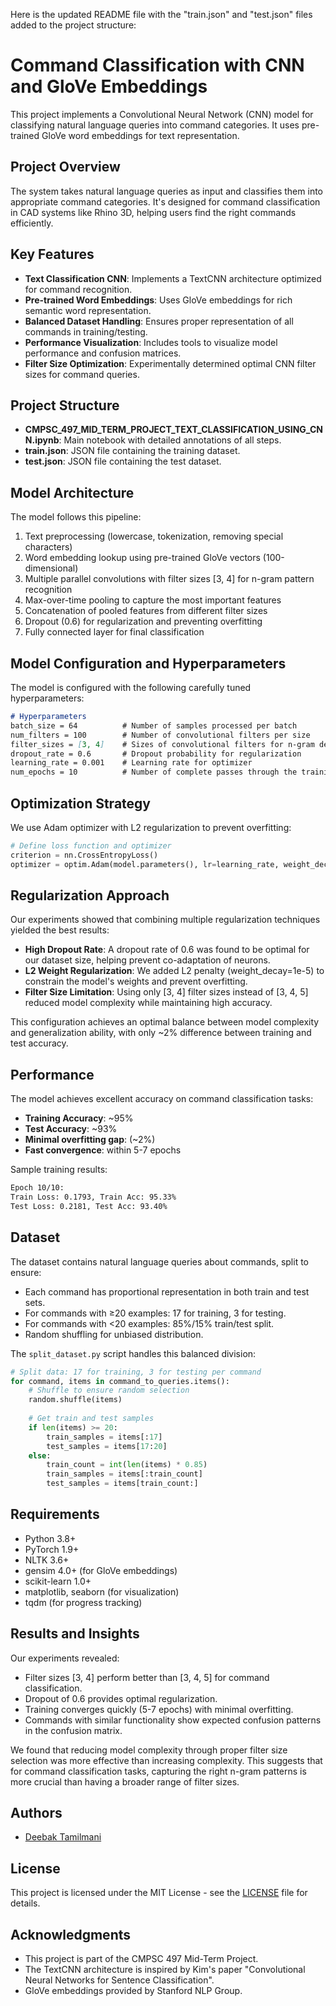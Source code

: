 Here is the updated README file with the "train.json" and "test.json" files added to the project structure:

# Command Classification with CNN and GloVe Embeddings

This project implements a Convolutional Neural Network (CNN) model for classifying natural language queries into command categories. It uses pre-trained GloVe word embeddings for text representation.

## Project Overview

The system takes natural language queries as input and classifies them into appropriate command categories. It's designed for command classification in CAD systems like Rhino 3D, helping users find the right commands efficiently.

## Key Features

- **Text Classification CNN**: Implements a TextCNN architecture optimized for command recognition.
- **Pre-trained Word Embeddings**: Uses GloVe embeddings for rich semantic word representation.
- **Balanced Dataset Handling**: Ensures proper representation of all commands in training/testing.
- **Performance Visualization**: Includes tools to visualize model performance and confusion matrices.
- **Filter Size Optimization**: Experimentally determined optimal CNN filter sizes for command queries.

## Project Structure

- **CMPSC_497_MID_TERM_PROJECT_TEXT_CLASSIFICATION_USING_CNN.ipynb**: Main notebook with detailed annotations of all steps.
- **train.json**: JSON file containing the training dataset.
- **test.json**: JSON file containing the test dataset.

## Model Architecture

The model follows this pipeline:
1. Text preprocessing (lowercase, tokenization, removing special characters)
2. Word embedding lookup using pre-trained GloVe vectors (100-dimensional)
3. Multiple parallel convolutions with filter sizes [3, 4] for n-gram pattern recognition
4. Max-over-time pooling to capture the most important features
5. Concatenation of pooled features from different filter sizes
6. Dropout (0.6) for regularization and preventing overfitting
7. Fully connected layer for final classification

## Model Configuration and Hyperparameters

The model is configured with the following carefully tuned hyperparameters:

```markdown
# Hyperparameters
batch_size = 64          # Number of samples processed per batch
num_filters = 100        # Number of convolutional filters per size
filter_sizes = [3, 4]    # Sizes of convolutional filters for n-gram detection
dropout_rate = 0.6       # Dropout probability for regularization
learning_rate = 0.001    # Learning rate for optimizer
num_epochs = 10          # Number of complete passes through the training dataset
```
## Optimization Strategy

We use Adam optimizer with L2 regularization to prevent overfitting:

```python
# Define loss function and optimizer
criterion = nn.CrossEntropyLoss()
optimizer = optim.Adam(model.parameters(), lr=learning_rate, weight_decay=1e-5)
```

## Regularization Approach

Our experiments showed that combining multiple regularization techniques yielded the best results:

- **High Dropout Rate**: A dropout rate of 0.6 was found to be optimal for our dataset size, helping prevent co-adaptation of neurons.
- **L2 Weight Regularization**: We added L2 penalty (weight_decay=1e-5) to constrain the model's weights and prevent overfitting.
- **Filter Size Limitation**: Using only [3, 4] filter sizes instead of [3, 4, 5] reduced model complexity while maintaining high accuracy.

This configuration achieves an optimal balance between model complexity and generalization ability, with only ~2% difference between training and test accuracy.

## Performance

The model achieves excellent accuracy on command classification tasks:

- **Training Accuracy**: ~95%
- **Test Accuracy**: ~93%
- **Minimal overfitting gap**: (~2%)
- **Fast convergence**: within 5-7 epochs

Sample training results:

```markdown
Epoch 10/10:
Train Loss: 0.1793, Train Acc: 95.33%
Test Loss: 0.2181, Test Acc: 93.40%
```

## Dataset

The dataset contains natural language queries about commands, split to ensure:

- Each command has proportional representation in both train and test sets.
- For commands with ≥20 examples: 17 for training, 3 for testing.
- For commands with <20 examples: 85%/15% train/test split.
- Random shuffling for unbiased distribution.

The `split_dataset.py` script handles this balanced division:

```python
# Split data: 17 for training, 3 for testing per command
for command, items in command_to_queries.items():
    # Shuffle to ensure random selection
    random.shuffle(items)
    
    # Get train and test samples
    if len(items) >= 20:
        train_samples = items[:17]
        test_samples = items[17:20]
    else:
        train_count = int(len(items) * 0.85)
        train_samples = items[:train_count]
        test_samples = items[train_count:]
```

## Requirements

- Python 3.8+
- PyTorch 1.9+
- NLTK 3.6+
- gensim 4.0+ (for GloVe embeddings)
- scikit-learn 1.0+
- matplotlib, seaborn (for visualization)
- tqdm (for progress tracking)

## Results and Insights

Our experiments revealed:

- Filter sizes [3, 4] perform better than [3, 4, 5] for command classification.
- Dropout of 0.6 provides optimal regularization.
- Training converges quickly (5-7 epochs) with minimal overfitting.
- Commands with similar functionality show expected confusion patterns in the confusion matrix.

We found that reducing model complexity through proper filter size selection was more effective than increasing complexity. This suggests that for command classification tasks, capturing the right n-gram patterns is more crucial than having a broader range of filter sizes.

## Authors

- [Deebak Tamilmani](https://github.com/dt-cs)

## License

This project is licensed under the MIT License - see the [LICENSE](LICENSE) file for details.

## Acknowledgments

- This project is part of the CMPSC 497 Mid-Term Project.
- The TextCNN architecture is inspired by Kim's paper "Convolutional Neural Networks for Sentence Classification".
- GloVe embeddings provided by Stanford NLP Group.
